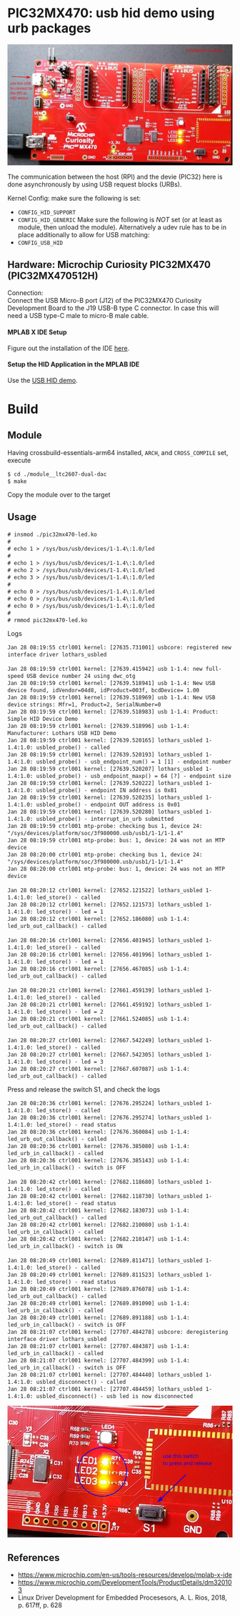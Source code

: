 # PIC32MX470: usb hid demo using urb packages

![PIC32MX470](./pics/pic32mx470.jpg)  

The communication between the host (RPI) and the devie (PIC32) here is
done asynchronously by using USB request blocks (URBs).  

Kernel Config: make sure the following is set:  
- `CONFIG_HID_SUPPORT`
- `CONFIG_HID_GENERIC`
Make sure the following is _NOT_ set (or at least as module, then
unload the module). Alternatively a udev rule has to be in place
additionally to allow for USB matching:  
- `CONFIG_USB_HID`

## Hardware: Microchip Curiosity PIC32MX470 (PIC32MX470512H)

Connection:  
Connect the USB Micro-B port (J12) of the PIC32MX470 Curiosity
Development Board to the J19 USB-B type C connector. In case this will
need a USB type-C male to micro-B male cable.  

#### MPLAB X IDE Setup

Figure out the installation of the IDE [here](../pic32mx470__00-basics/README.md).  

#### Setup the HID Application in the MPLAB IDE

Use the [USB HID demo](../pic32mx470__01-hid-demo).  

# Build

## Module

Having crossbuild-essentials-arm64 installed, `ARCH`, and `CROSS_COMPILE` set, execute  
```
$ cd ./module__ltc2607-dual-dac
$ make
```
Copy the module over to the target  

## Usage

```
# insmod ./pic32mx470-led.ko
#
# echo 1 > /sys/bus/usb/devices/1-1.4\:1.0/led
#
# echo 1 > /sys/bus/usb/devices/1-1.4\:1.0/led
# echo 2 > /sys/bus/usb/devices/1-1.4\:1.0/led
# echo 3 > /sys/bus/usb/devices/1-1.4\:1.0/led
#
# echo 0 > /sys/bus/usb/devices/1-1.4\:1.0/led
# echo 0 > /sys/bus/usb/devices/1-1.4\:1.0/led
# echo 0 > /sys/bus/usb/devices/1-1.4\:1.0/led
#
# rmmod pic32mx470-led.ko
```

Logs   
```
Jan 28 08:19:55 ctrl001 kernel: [27635.731001] usbcore: registered new interface driver lothars_usbled

Jan 28 08:19:59 ctrl001 kernel: [27639.415942] usb 1-1.4: new full-speed USB device number 24 using dwc_otg
Jan 28 08:19:59 ctrl001 kernel: [27639.518941] usb 1-1.4: New USB device found, idVendor=04d8, idProduct=003f, bcdDevice= 1.00
Jan 28 08:19:59 ctrl001 kernel: [27639.518969] usb 1-1.4: New USB device strings: Mfr=1, Product=2, SerialNumber=0
Jan 28 08:19:59 ctrl001 kernel: [27639.518983] usb 1-1.4: Product: Simple HID Device Demo
Jan 28 08:19:59 ctrl001 kernel: [27639.518996] usb 1-1.4: Manufacturer: Lothars USB HID Demo
Jan 28 08:19:59 ctrl001 kernel: [27639.520165] lothars_usbled 1-1.4:1.0: usbled_probe() - called
Jan 28 08:19:59 ctrl001 kernel: [27639.520193] lothars_usbled 1-1.4:1.0: usbled_probe() - usb_endpoint_num() = 1 [1] - endpoint number
Jan 28 08:19:59 ctrl001 kernel: [27639.520207] lothars_usbled 1-1.4:1.0: usbled_probe() - usb_endpoint_maxp() = 64 [?] - endpoint size
Jan 28 08:19:59 ctrl001 kernel: [27639.520222] lothars_usbled 1-1.4:1.0: usbled_probe() - endpoint IN address is 0x81
Jan 28 08:19:59 ctrl001 kernel: [27639.520235] lothars_usbled 1-1.4:1.0: usbled_probe() - endpoint OUT address is 0x01
Jan 28 08:19:59 ctrl001 kernel: [27639.520280] lothars_usbled 1-1.4:1.0: usbled_probe() - interrupt_in_urb submitted
Jan 28 08:19:59 ctrl001 mtp-probe: checking bus 1, device 24: "/sys/devices/platform/soc/3f980000.usb/usb1/1-1/1-1.4"
Jan 28 08:19:59 ctrl001 mtp-probe: bus: 1, device: 24 was not an MTP device
Jan 28 08:20:00 ctrl001 mtp-probe: checking bus 1, device 24: "/sys/devices/platform/soc/3f980000.usb/usb1/1-1/1-1.4"
Jan 28 08:20:00 ctrl001 mtp-probe: bus: 1, device: 24 was not an MTP device

Jan 28 08:20:12 ctrl001 kernel: [27652.121522] lothars_usbled 1-1.4:1.0: led_store() - called
Jan 28 08:20:12 ctrl001 kernel: [27652.121573] lothars_usbled 1-1.4:1.0: led_store() - led = 1
Jan 28 08:20:12 ctrl001 kernel: [27652.186080] usb 1-1.4: led_urb_out_callback() - called

Jan 28 08:20:16 ctrl001 kernel: [27656.401945] lothars_usbled 1-1.4:1.0: led_store() - called
Jan 28 08:20:16 ctrl001 kernel: [27656.401996] lothars_usbled 1-1.4:1.0: led_store() - led = 1
Jan 28 08:20:16 ctrl001 kernel: [27656.467085] usb 1-1.4: led_urb_out_callback() - called

Jan 28 08:20:21 ctrl001 kernel: [27661.459139] lothars_usbled 1-1.4:1.0: led_store() - called
Jan 28 08:20:21 ctrl001 kernel: [27661.459192] lothars_usbled 1-1.4:1.0: led_store() - led = 2
Jan 28 08:20:21 ctrl001 kernel: [27661.524085] usb 1-1.4: led_urb_out_callback() - called

Jan 28 08:20:27 ctrl001 kernel: [27667.542249] lothars_usbled 1-1.4:1.0: led_store() - called
Jan 28 08:20:27 ctrl001 kernel: [27667.542305] lothars_usbled 1-1.4:1.0: led_store() - led = 3
Jan 28 08:20:27 ctrl001 kernel: [27667.607087] usb 1-1.4: led_urb_out_callback() - called
```
Press and release the switch S1, and check the logs   
```
Jan 28 08:20:36 ctrl001 kernel: [27676.295224] lothars_usbled 1-1.4:1.0: led_store() - called
Jan 28 08:20:36 ctrl001 kernel: [27676.295274] lothars_usbled 1-1.4:1.0: led_store() - read status
Jan 28 08:20:36 ctrl001 kernel: [27676.360084] usb 1-1.4: led_urb_out_callback() - called
Jan 28 08:20:36 ctrl001 kernel: [27676.385080] usb 1-1.4: led_urb_in_callback() - called
Jan 28 08:20:36 ctrl001 kernel: [27676.385143] usb 1-1.4: led_urb_in_callback() - switch is OFF

Jan 28 08:20:42 ctrl001 kernel: [27682.118680] lothars_usbled 1-1.4:1.0: led_store() - called
Jan 28 08:20:42 ctrl001 kernel: [27682.118730] lothars_usbled 1-1.4:1.0: led_store() - read status
Jan 28 08:20:42 ctrl001 kernel: [27682.183073] usb 1-1.4: led_urb_out_callback() - called
Jan 28 08:20:42 ctrl001 kernel: [27682.210080] usb 1-1.4: led_urb_in_callback() - called
Jan 28 08:20:42 ctrl001 kernel: [27682.210147] usb 1-1.4: led_urb_in_callback() - switch is ON

Jan 28 08:20:49 ctrl001 kernel: [27689.811471] lothars_usbled 1-1.4:1.0: led_store() - called
Jan 28 08:20:49 ctrl001 kernel: [27689.811523] lothars_usbled 1-1.4:1.0: led_store() - read status
Jan 28 08:20:49 ctrl001 kernel: [27689.876078] usb 1-1.4: led_urb_out_callback() - called
Jan 28 08:20:49 ctrl001 kernel: [27689.891090] usb 1-1.4: led_urb_in_callback() - called
Jan 28 08:20:49 ctrl001 kernel: [27689.891188] usb 1-1.4: led_urb_in_callback() - switch is OFF
Jan 28 08:21:07 ctrl001 kernel: [27707.484278] usbcore: deregistering interface driver lothars_usbled
Jan 28 08:21:07 ctrl001 kernel: [27707.484387] usb 1-1.4: led_urb_in_callback() - called
Jan 28 08:21:07 ctrl001 kernel: [27707.484399] usb 1-1.4: led_urb_in_callback() - switch is OFF
Jan 28 08:21:07 ctrl001 kernel: [27707.484440] lothars_usbled 1-1.4:1.0: usbled_disconnect() - called
Jan 28 08:21:07 ctrl001 kernel: [27707.484459] lothars_usbled 1-1.4:1.0: usbled_disconnect() - usb led is now disconnected
```

![result](./pics/usb-hid-switch.jpg)  

## References
* https://www.microchip.com/en-us/tools-resources/develop/mplab-x-ide
* https://www.microchip.com/DevelopmentTools/ProductDetails/dm320103
* Linux Driver Development for Embedded Procesesors, A. L. Rios, 2018, p. 617ff, p. 628  
